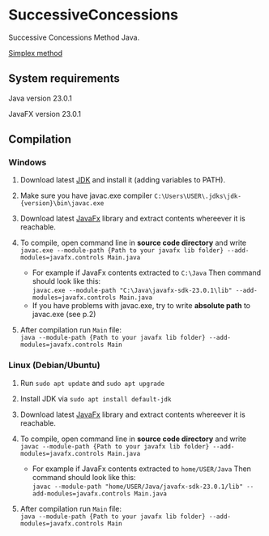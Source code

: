 # SuccessiveConcessions
Successive Concessions Method Java. 

[Simplex method](https://github.com/Developonz/SimplexMethod)

## System requirements
Java version 23.0.1

JavaFX version 23.0.1

## Compilation

### Windows

1. Download latest [JDK](https://download.oracle.com/java/24/latest/jdk-24_windows-x64_bin.exe) and install it (adding variables to PATH).

2. Make sure you have javac.exe compiler `C:\Users\USER\.jdks\jdk-{version}\bin\javac.exe`

3. Download latest [JavaFx](https://gluonhq.com/products/javafx/) library and extract contents whereever it is reachable.

4. To compile, open command line in __source code directory__ and write  
   `javac.exe --module-path {Path to your javafx lib folder} --add-modules=javafx.controls Main.java`

    - For example if JavaFx contents extracted to `С:\Java`
      Then command should look like this:  
      `javac.exe --module-path "C:\Java\javafx-sdk-23.0.1\lib" --add-modules=javafx.controls Main.java` 
    - If you have problems with javac.exe, try to write __absolute path__ to javac.exe (see p.2)
      

5. After compilation run `Main` file:  
   `java --module-path {Path to your javafx lib folder} --add-modules=javafx.controls Main`

### Linux (Debian/Ubuntu)

1. Run `sudo apt update` and `sudo apt upgrade`

2. Install JDK via `sudo apt install default-jdk`

3. Download latest [JavaFx](https://gluonhq.com/products/javafx/) library and extract contents whereever it is reachable.

4. To compile, open command line in __source code directory__ and write  
   `javac --module-path {Path to your javafx lib folder} --add-modules=javafx.controls Main.java`

   - For example if JavaFx contents extracted to `home/USER/Java`
      Then command should look like this:  
      `javac --module-path "home/USER/Java/javafx-sdk-23.0.1/lib" --add-modules=javafx.controls Main.java`

5. After compilation run `Main` file:  
   `java --module-path {Path to your javafx lib folder} --add-modules=javafx.controls Main`
